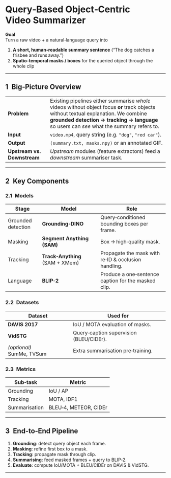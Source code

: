 # Query‑Based Object‑Centric Video Summarizer

**Goal**  
Turn a raw video + a natural‑language query into  

1. **A short, human‑readable summary sentence** (“The dog catches a frisbee and runs away.”)  
2. **Spatio‑temporal masks / boxes** for the queried object through the whole clip  

---

## 1 Big‑Picture Overview

| | |
|---|---|
| **Problem** | Existing pipelines either summarise *whole* videos without object focus **or** track objects without textual explanation. We combine **grounded detection → tracking → language** so users can *see* what the summary refers to. |
| **Input** | `video.mp4`, query string (e.g. `"dog"`, `"red car"`). |
| **Output** | `(summary.txt, masks.npy)` or an annotated GIF. |
| **Upstream vs. Downstream** | *Upstream* modules (feature extractors) feed a *downstream* summariser task. |

---

## 2 Key Components

### 2.1 Models

| Stage | Model | Role |
|-------|-------|------|
| Grounded detection | **Grounding‑DINO** | Query‑conditioned bounding boxes per frame. |
| Masking | **Segment Anything (SAM)** | Box → high‑quality mask. |
| Tracking | **Track‑Anything** (SAM + XMem) | Propagate the mask with re‑ID & occlusion handling. |
| Language | **BLIP‑2** | Produce a one‑sentence caption for the masked clip. |

### 2.2 Datasets

| Dataset | Used for |
|---------|---------|
| **DAVIS 2017** | IoU / MOTA evaluation of masks. |
| **VidSTG** | Query‑caption supervision (BLEU/CIDEr). |
| *(optional)* SumMe, TVSum | Extra summarisation pre‑training. |

### 2.3 Metrics

| Sub‑task | Metric |
|----------|--------|
| Grounding | IoU / AP |
| Tracking | MOTA, IDF1 |
| Summarisation | BLEU‑4, METEOR, CIDEr |

---

## 3 End‑to‑End Pipeline


1. **Grounding**: detect query object each frame.  
2. **Masking**: refine first box to a mask.  
3. **Tracking**: propagate mask through clip.  
4. **Summarising**: feed masked frames + query to BLIP‑2.  
5. **Evaluate**: compute IoU/MOTA + BLEU/CIDEr on DAVIS & VidSTG.

---


